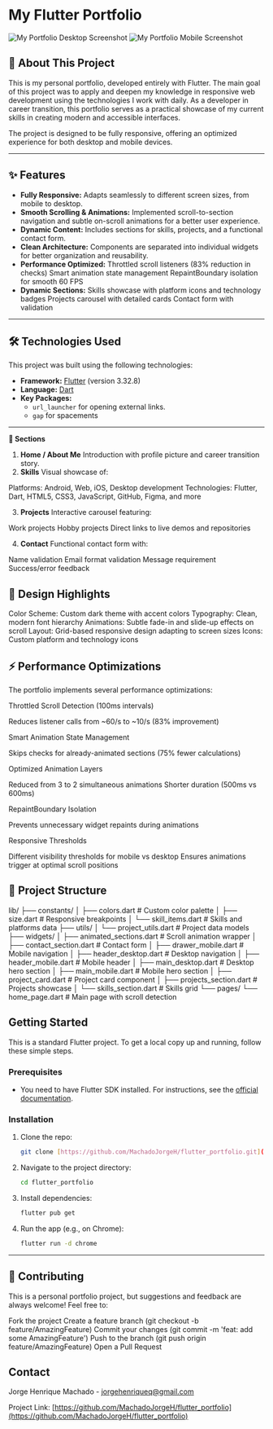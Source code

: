 # My Flutter Portfolio

![My Portfolio Desktop Screenshot](assets/readme_picture_desktop.png)
![My Portfolio Mobile Screenshot](assets/readme_picture_mobile.png)

## 🚀 About This Project

This is my personal portfolio, developed entirely with Flutter. The main goal of this project was to apply and deepen my knowledge in responsive web development using the technologies I work with daily. As a developer in career transition, this portfolio serves as a practical showcase of my current skills in creating modern and accessible interfaces.

The project is designed to be fully responsive, offering an optimized experience for both desktop and mobile devices.

---

## ✨ Features

- **Fully Responsive:** Adapts seamlessly to different screen sizes, from mobile to desktop.
- **Smooth Scrolling & Animations:** Implemented scroll-to-section navigation and subtle on-scroll animations for a better user experience.
- **Dynamic Content:** Includes sections for skills, projects, and a functional contact form.
- **Clean Architecture:** Components are separated into individual widgets for better organization and reusability.
- **Performance Optimized:** Throttled scroll listeners (83% reduction in checks)
  Smart animation state management
  RepaintBoundary isolation for smooth 60 FPS
- **Dynamic Sections:** Skills showcase with platform icons and technology badges
  Projects carousel with detailed cards
  Contact form with validation

---

## 🛠️ Technologies Used

This project was built using the following technologies:

- **Framework:** [Flutter](https://flutter.dev/) (version 3.32.8)
- **Language:** [Dart](https://dart.dev/)
- **Key Packages:**
  - `url_launcher` for opening external links.
  - `gap` for spacements

---

**📱 Sections**

1. **Home / About Me**
   Introduction with profile picture and career transition story.
2. **Skills**
   Visual showcase of:

Platforms: Android, Web, iOS, Desktop development
Technologies: Flutter, Dart, HTML5, CSS3, JavaScript, GitHub, Figma, and more

3. **Projects**
   Interactive carousel featuring:

Work projects
Hobby projects
Direct links to live demos and repositories

4. **Contact**
   Functional contact form with:

Name validation
Email format validation
Message requirement
Success/error feedback

## 🎨 Design Highlights

Color Scheme: Custom dark theme with accent colors
Typography: Clean, modern font hierarchy
Animations: Subtle fade-in and slide-up effects on scroll
Layout: Grid-based responsive design adapting to screen sizes
Icons: Custom platform and technology icons

## ⚡ Performance Optimizations

The portfolio implements several performance optimizations:

Throttled Scroll Detection (100ms intervals)

Reduces listener calls from ~60/s to ~10/s (83% improvement)

Smart Animation State Management

Skips checks for already-animated sections (75% fewer calculations)

Optimized Animation Layers

Reduced from 3 to 2 simultaneous animations
Shorter duration (500ms vs 600ms)

RepaintBoundary Isolation

Prevents unnecessary widget repaints during animations

Responsive Thresholds

Different visibility thresholds for mobile vs desktop
Ensures animations trigger at optimal scroll positions

## 📂 Project Structure

lib/
├── constants/
│ ├── colors.dart # Custom color palette
│ ├── size.dart # Responsive breakpoints
│ └── skill_items.dart # Skills and platforms data
├── utils/
│ └── project_utils.dart # Project data models
├── widgets/
│ ├── animated_sections.dart # Scroll animation wrapper
│ ├── contact_section.dart # Contact form
│ ├── drawer_mobile.dart # Mobile navigation
│ ├── header_desktop.dart # Desktop navigation
│ ├── header_mobile.dart # Mobile header
│ ├── main_desktop.dart # Desktop hero section
│ ├── main_mobile.dart # Mobile hero section
│ ├── project_card.dart # Project card component
│ ├── projects_section.dart # Projects showcase
│ └── skills_section.dart # Skills grid
└── pages/
└── home_page.dart # Main page with scroll detection

## Getting Started

This is a standard Flutter project. To get a local copy up and running, follow these simple steps.

### Prerequisites

- You need to have Flutter SDK installed. For instructions, see the [official documentation](https://docs.flutter.dev/get-started/install).

### Installation

1.  Clone the repo:
    ```sh
    git clone [https://github.com/MachadoJorgeH/flutter_portfolio.git](https://github.com/MachadoJorgeH/flutter_portfolio.git)
    ```
2.  Navigate to the project directory:
    ```sh
    cd flutter_portfolio
    ```
3.  Install dependencies:
    ```sh
    flutter pub get
    ```
4.  Run the app (e.g., on Chrome):
    ```sh
    flutter run -d chrome
    ```

---

## 🤝 Contributing

This is a personal portfolio project, but suggestions and feedback are always welcome! Feel free to:

Fork the project
Create a feature branch (git checkout -b feature/AmazingFeature)
Commit your changes (git commit -m 'feat: add some AmazingFeature')
Push to the branch (git push origin feature/AmazingFeature)
Open a Pull Request

## Contact

Jorge Henrique Machado - [jorgehenriqueq@gmail.com](mailto:jorgehenriqueq@gmail.com)

Project Link: [https://github.com/MachadoJorgeH/flutter_portfolio](https://github.com/MachadoJorgeH/flutter_portfolio)
